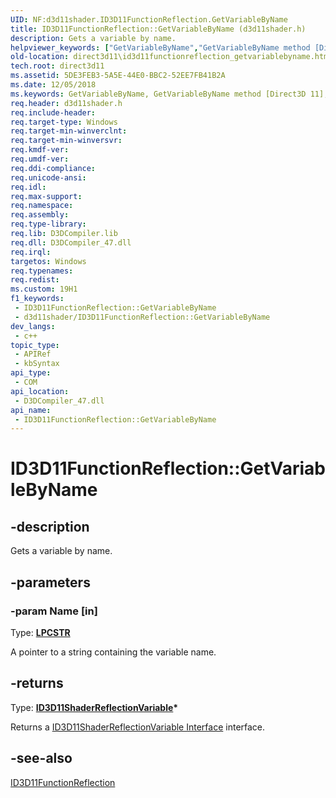 ```yaml
---
UID: NF:d3d11shader.ID3D11FunctionReflection.GetVariableByName
title: ID3D11FunctionReflection::GetVariableByName (d3d11shader.h)
description: Gets a variable by name.
helpviewer_keywords: ["GetVariableByName","GetVariableByName method [Direct3D 11]","GetVariableByName method [Direct3D 11]","ID3D11FunctionReflection interface","ID3D11FunctionReflection interface [Direct3D 11]","GetVariableByName method","ID3D11FunctionReflection.GetVariableByName","ID3D11FunctionReflection::GetVariableByName","d3d11shader/ID3D11FunctionReflection::GetVariableByName","direct3d11.id3d11functionreflection_getvariablebyname"]
old-location: direct3d11\id3d11functionreflection_getvariablebyname.htm
tech.root: direct3d11
ms.assetid: 5DE3FEB3-5A5E-44E0-BBC2-52EE7FB41B2A
ms.date: 12/05/2018
ms.keywords: GetVariableByName, GetVariableByName method [Direct3D 11], GetVariableByName method [Direct3D 11],ID3D11FunctionReflection interface, ID3D11FunctionReflection interface [Direct3D 11],GetVariableByName method, ID3D11FunctionReflection.GetVariableByName, ID3D11FunctionReflection::GetVariableByName, d3d11shader/ID3D11FunctionReflection::GetVariableByName, direct3d11.id3d11functionreflection_getvariablebyname
req.header: d3d11shader.h
req.include-header: 
req.target-type: Windows
req.target-min-winverclnt: 
req.target-min-winversvr: 
req.kmdf-ver: 
req.umdf-ver: 
req.ddi-compliance: 
req.unicode-ansi: 
req.idl: 
req.max-support: 
req.namespace: 
req.assembly: 
req.type-library: 
req.lib: D3DCompiler.lib
req.dll: D3DCompiler_47.dll
req.irql: 
targetos: Windows
req.typenames: 
req.redist: 
ms.custom: 19H1
f1_keywords:
 - ID3D11FunctionReflection::GetVariableByName
 - d3d11shader/ID3D11FunctionReflection::GetVariableByName
dev_langs:
 - c++
topic_type:
 - APIRef
 - kbSyntax
api_type:
 - COM
api_location:
 - D3DCompiler_47.dll
api_name:
 - ID3D11FunctionReflection::GetVariableByName
---
```


# ID3D11FunctionReflection::GetVariableByName


## -description

Gets a variable by name.

## -parameters

### -param Name [in]

Type: <b><a href="/windows/desktop/WinProg/windows-data-types">LPCSTR</a></b>

A pointer to a string containing the variable name.

## -returns

Type: <b><a href="/windows/desktop/api/d3d11shader/nn-d3d11shader-id3d11shaderreflectionvariable">ID3D11ShaderReflectionVariable</a>*</b>

Returns a <a href="/windows/desktop/api/d3d11shader/nn-d3d11shader-id3d11shaderreflectionvariable">ID3D11ShaderReflectionVariable Interface</a> interface.

## -see-also

<a href="/windows/desktop/api/d3d11shader/nn-d3d11shader-id3d11functionreflection">ID3D11FunctionReflection</a>

